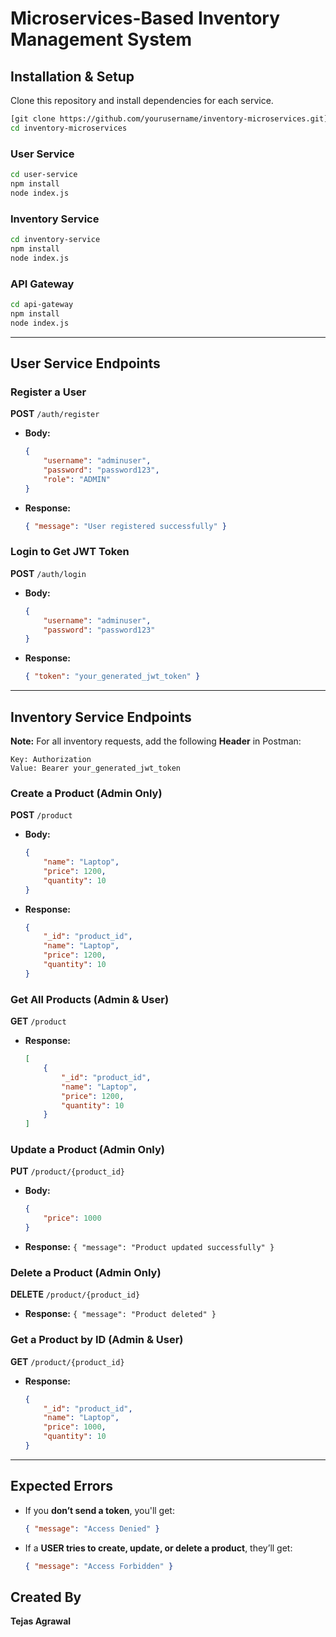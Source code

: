# Microservices-Based Inventory Management System


## Installation & Setup
Clone this repository and install dependencies for each service.

```bash
[git clone https://github.com/yourusername/inventory-microservices.git](https://github.com/TejasAgrawal007/Inventory-management-system)
cd inventory-microservices
```

### User Service
```bash
cd user-service
npm install
node index.js
```

### Inventory Service
```bash
cd inventory-service
npm install
node index.js
```

### API Gateway
```bash
cd api-gateway
npm install
node index.js
```

---

## User Service Endpoints

### Register a User
**POST** `/auth/register`
- **Body:**
  ```json
  {
      "username": "adminuser",
      "password": "password123",
      "role": "ADMIN"
  }
  ```
- **Response:**
  ```json
  { "message": "User registered successfully" }
  ```

### Login to Get JWT Token
**POST** `/auth/login`
- **Body:**
  ```json
  {
      "username": "adminuser",
      "password": "password123"
  }
  ```
- **Response:**
  ```json
  { "token": "your_generated_jwt_token" }
  ```

---

## Inventory Service Endpoints

**Note:** For all inventory requests, add the following **Header** in Postman:
```
Key: Authorization
Value: Bearer your_generated_jwt_token
```

### Create a Product (Admin Only)
**POST** `/product`
- **Body:**
  ```json
  {
      "name": "Laptop",
      "price": 1200,
      "quantity": 10
  }
  ```
- **Response:**
  ```json
  {
      "_id": "product_id",
      "name": "Laptop",
      "price": 1200,
      "quantity": 10
  }
  ```

### Get All Products (Admin & User)
**GET** `/product`
- **Response:**
  ```json
  [
      {
          "_id": "product_id",
          "name": "Laptop",
          "price": 1200,
          "quantity": 10
      }
  ]
  ```

### Update a Product (Admin Only)
**PUT** `/product/{product_id}`
- **Body:**
  ```json
  {
      "price": 1000
  }
  ```
- **Response:** `{ "message": "Product updated successfully" }`

### Delete a Product (Admin Only)
**DELETE** `/product/{product_id}`
- **Response:** `{ "message": "Product deleted" }`

### Get a Product by ID (Admin & User)
**GET** `/product/{product_id}`
- **Response:**
  ```json
  {
      "_id": "product_id",
      "name": "Laptop",
      "price": 1000,
      "quantity": 10
  }
  ```

---

## Expected Errors
- If you **don’t send a token**, you'll get:
  ```json
  { "message": "Access Denied" }
  ```
- If a **USER tries to create, update, or delete a product**, they’ll get:
  ```json
  { "message": "Access Forbidden" }
  ```

 

## Created By
**Tejas Agrawal**

